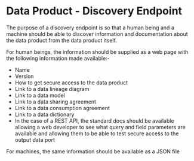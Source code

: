 # Data Product - Discovery Endpoint

The purpose of a discovery endpoint is so that a human being and a machine should be able to discover information and documentation
about the data product from the data product itself. 

For human beings, the information should be supplied as a web page with the following information made available:-
* Name
* Version
* How to get secure access to the data product
* Link to a data lineage diagram
* Link to a data model
* Link to a data sharing agreement
* Link to a data consumption agreement
* Link to a data dictionary
* In the case of a REST API, the standard docs should be available allowing a web developer to see what 
  query and field parameters are available and allowing them to be able to test secure access to the output data port

For machines, the same information should be available as a JSON file